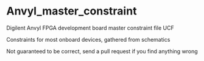 Anvyl_master_constraint
=======================

Digilent Anvyl FPGA development board master constraint file UCF

Constraints for most onboard devices, gathered from schematics

Not guaranteed to be correct, send a pull request if you find anything wrong
